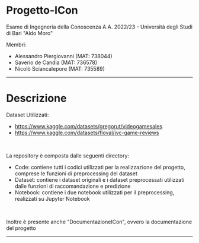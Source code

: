 # Progetto-ICon

Esame di Ingegneria della Conoscenza A.A. 2022/23 - Università degli Studi di Bari "Aldo Moro"

Membri:
- Alessandro Piergiovanni (MAT: 738044)
- Saverio de Candia (MAT: 736578)
- Nicolò Sciancalepore (MAT: 735589)

---

# Descrizione

Dataset Utilizzati: 
- https://www.kaggle.com/datasets/gregorut/videogamesales
- https://www.kaggle.com/datasets/floval/jvc-game-reviews

<br>

La repository è composta dalle seguenti directory:
- Code: contiene tutti i codici utilizzati per la realizzazione del progetto, comprese le funzioni di preprocessing del dataset
- Dataset: contiene i dataset originali e i dataset preprocessati utilizzati dalle funzioni di raccomandazione e predizione
- Notebook: contiene i due notebook utilizzati per il preprocessing, realizzati su Jupyter Notebook

<br>

Inoltre è presente anche "DocumentazioneICon", ovvero la documentazione del progetto

---


